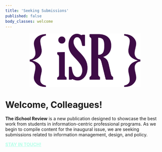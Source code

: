 ```yaml
---
title: 'Seeking Submissions'
published: false
body_classes: welcome
---
```


<img src="user/images/isrlogo-sq.png" style="display: block; margin-right:auto; margin-left:auto; width:350px;">

<h1 id="frontpage"> Welcome, Colleagues!</h1>
<p class="introtext"> <strong>The iSchool Review</strong> is a new publication designed to showcase the best work from students in information-centric professional programs. As we begin to compile content for the inaugural issue, we are seeking submissions related to information management, design, and policy.</p>

<div class="buttonholder"><a href="sub" class="fakebutton" style="color: #B2FFE8; font-weight: 700;">STAY IN TOUCH!</a></div>

